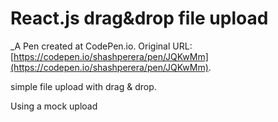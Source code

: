# React.js drag&drop file upload
 _A Pen created at CodePen.io. Original URL: [https://codepen.io/shashperera/pen/JQKwMm](https://codepen.io/shashperera/pen/JQKwMm).

 simple file upload with drag & drop.

Using a mock upload
